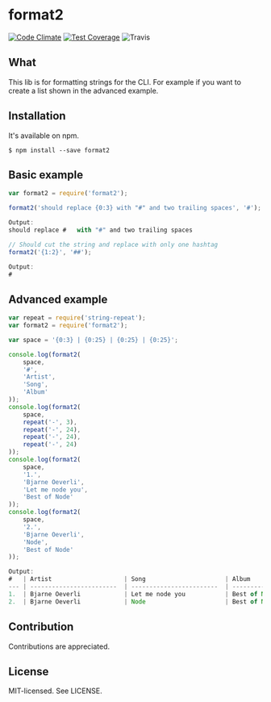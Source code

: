 format2
======
[![Code Climate](https://codeclimate.com/github/bjarneo/format2/badges/gpa.svg)](https://codeclimate.com/github/bjarneo/format2)
[![Test Coverage](https://codeclimate.com/github/bjarneo/format2/badges/coverage.svg)](https://codeclimate.com/github/bjarneo/format2/coverage)
![Travis](https://travis-ci.org/bjarneo/format2.svg?branch=master)

What
------
This lib is for formatting strings for the CLI. For example if you want to create a list shown in 
the advanced example.

Installation
------
It's available on npm.
```
$ npm install --save format2
```

Basic example
------
```js
var format2 = require('format2');

format2('should replace {0:3} with "#" and two trailing spaces', '#');

Output:
should replace #   with "#" and two trailing spaces

// Should cut the string and replace with only one hashtag
format2('{1:2}', '##');

Output:
#

```


Advanced example
------
```js
var repeat = require('string-repeat');
var format2 = require('format2');

var space = '{0:3} | {0:25} | {0:25} | {0:25}';

console.log(format2(
    space,
    '#',
    'Artist',
    'Song',
    'Album'
));
console.log(format2(
    space,
    repeat('-', 3),
    repeat('-', 24),
    repeat('-', 24),
    repeat('-', 24)
));
console.log(format2(
    space,
    '1.',
    'Bjarne Oeverli',
    'Let me node you',
    'Best of Node'
));
console.log(format2(
    space,
    '2.',
    'Bjarne Oeverli',
    'Node',
    'Best of Node'
));

Output:
#   | Artist                    | Song                      | Album                   
--- | ------------------------  | ------------------------  | ------------------------
1.  | Bjarne Oeverli            | Let me node you           | Best of Node            
2.  | Bjarne Oeverli            | Node                      | Best of Node            
```

Contribution
------
Contributions are appreciated.

License
------
MIT-licensed. See LICENSE.
